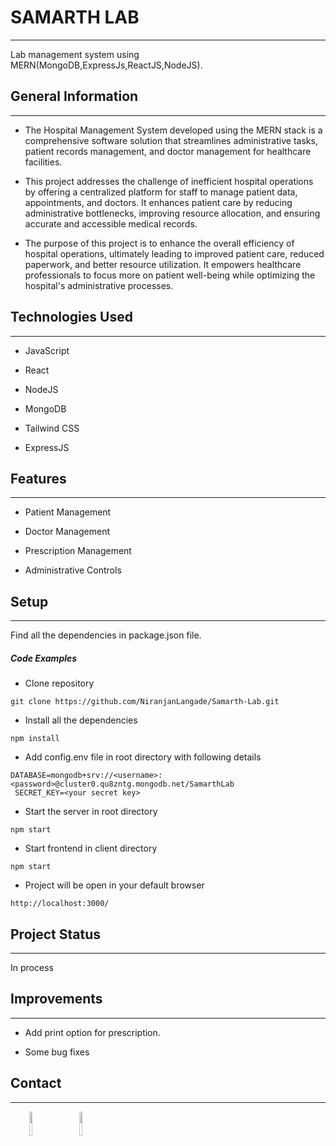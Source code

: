 <h1>SAMARTH LAB</h1>
<hr><p>Lab management system using MERN(MongoDB,ExpressJs,ReactJS,NodeJS).</p><h2>General Information</h2>
<hr><ul>
<li>The Hospital Management System developed using the MERN stack is a comprehensive software solution that streamlines administrative tasks, patient records management, and doctor management for healthcare facilities.</li>
</ul><ul>
<li>This project addresses the challenge of inefficient hospital operations by offering a centralized platform for staff to manage patient data, appointments, and doctors. It enhances patient care by reducing administrative bottlenecks, improving resource allocation, and ensuring accurate and accessible medical records.</li>
</ul><ul>
<li>The purpose of this project is to enhance the overall efficiency of hospital operations, ultimately leading to improved patient care, reduced paperwork, and better resource utilization. It empowers healthcare professionals to focus more on patient well-being while optimizing the hospital's administrative processes.</li>
</ul><h2>Technologies Used</h2>
<hr><ul>
<li>JavaScript</li>
</ul><ul>
<li>React</li>
</ul><ul>
<li>NodeJS</li>
</ul><ul>
<li>MongoDB</li>
</ul><ul>
<li>Tailwind CSS</li>
</ul><ul>
<li>ExpressJS</li>
</ul><h2>Features</h2>
<hr><ul>
<li>Patient Management</li>
</ul><ul>
<li>Doctor Management</li>
</ul><ul>
<li>Prescription Management</li>
</ul><ul>
<li>Administrative Controls</li>
</ul><h2>Setup</h2>
<hr><p>Find all the dependencies in package.json file.</p><h5>Code Examples</h5><ul>
<li>Clone repository</li>
</ul><p><code>git clone https://github.com/NiranjanLangade/Samarth-Lab.git</code></p><ul>
<li>Install all the dependencies</li>
</ul><p><code>npm install</code></p><ul>
<li>Add config.env file in root directory with following details</li>
</ul><p><code>DATABASE=mongodb+srv://&lt;username&gt;:&lt;password&gt;@cluster0.qu8zntg.mongodb.net/SamarthLab <br> SECRET_KEY=&lt;your secret key&gt;</code></p><ul>
<li>Start the server in root directory</li>
</ul><p><code>npm start</code></p><ul>
<li>Start frontend in client directory</li>
</ul><p><code>npm start</code></p><ul>
<li>Project will be open in your default browser</li>
</ul><p><code>http://localhost:3000/</code></p><h2>Project Status</h2>
<hr><p>In process</p><h2>Improvements</h2>
<hr><ul>
<li>Add print option for prescription.</li>
</ul><ul>
<li>Some bug fixes</li>
</ul><h2>Contact</h2>
<hr><p><span style="margin-right: 30px;"></span><a href="https://www.linkedin.com/in/niranjan45/"><img target="_blank" src="https://cdn.jsdelivr.net/gh/devicons/devicon/icons/linkedin/linkedin-original.svg" style="width: 10%;"></a><span style="margin-right: 30px;"></span><a href="https://github.com/NiranjanLangade"><img target="_blank" src="https://cdn.jsdelivr.net/gh/devicons/devicon/icons/github/github-original.svg" style="width: 10%;"></a></p>
